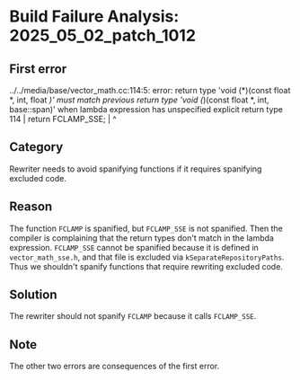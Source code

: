 # Build Failure Analysis: 2025_05_02_patch_1012

## First error

../../media/base/vector_math.cc:114:5: error: return type 'void (*)(const float *, int, float *)' must match previous return type 'void (*)(const float *, int, base::span<float>)' when lambda expression has unspecified explicit return type
  114 |     return FCLAMP_SSE;
      |     ^

## Category
Rewriter needs to avoid spanifying functions if it requires spanifying excluded code.

## Reason
The function `FCLAMP` is spanified, but `FCLAMP_SSE` is not spanified. Then the compiler is complaining that the return types don't match in the lambda expression. `FCLAMP_SSE` cannot be spanified because it is defined in `vector_math_sse.h`, and that file is excluded via `kSeparateRepositoryPaths`. Thus we shouldn't spanify functions that require rewriting excluded code.

## Solution
The rewriter should not spanify `FCLAMP` because it calls `FCLAMP_SSE`.

## Note
The other two errors are consequences of the first error.